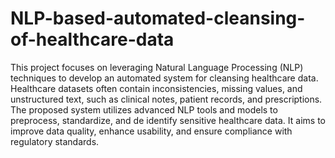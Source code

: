 # NLP-based-automated-cleansing-of-healthcare-data
This project focuses on leveraging Natural Language Processing (NLP) techniques to develop an automated system for cleansing healthcare data. Healthcare datasets often contain inconsistencies, missing values, and unstructured text, such as clinical notes, patient records, and prescriptions. The proposed system utilizes advanced NLP tools and models to preprocess, standardize, and de identify sensitive healthcare data. It aims to improve data quality, enhance usability, and ensure compliance with regulatory standards.
